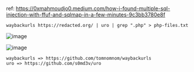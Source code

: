 
ref: https://0xmahmoudjo0.medium.com/how-i-found-multiple-sql-injection-with-ffuf-and-sqlmap-in-a-few-minutes-9c3bb3780e8f

`waybackurls https://redacted.org/ | uro | grep ".php" > php-files.txt`

![image](https://user-images.githubusercontent.com/37910997/158051736-c06d205d-2d01-462d-b415-d2876478c4e2.png)

![image](https://user-images.githubusercontent.com/37910997/158051756-67425eaa-82e4-4c06-8cbc-f74e4ae01e25.png)

```
waybackurls => https://github.com/tomnomnom/waybackurls
uro => https://github.com/s0md3v/uro
```

